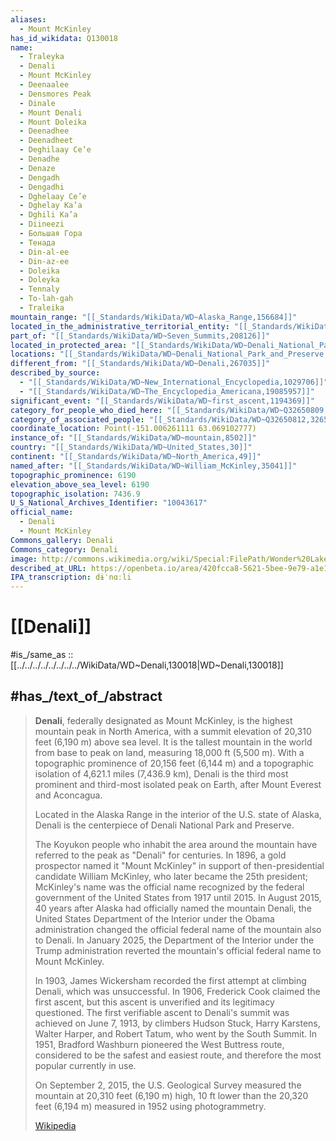 ```yaml
---
aliases:
  - Mount McKinley
has_id_wikidata: Q130018
name:
  - Traleyka
  - Denali
  - Mount McKinley
  - Deenaalee
  - Densmores Peak
  - Dinale
  - Mount Denali
  - Mount Doleika
  - Deenadhee
  - Deenadheet
  - Deghilaay Ce’e
  - Denadhe
  - Denaze
  - Dengadh
  - Dengadhi
  - Dghelaay Ce’e
  - Dghelay Ka’a
  - Dghili Ka’a
  - Diineezi
  - Большая Гора
  - Тенада
  - Din-al-ee
  - Din-az-ee
  - Doleika
  - Doleyka
  - Tennaly
  - To-lah-gah
  - Traleika
mountain_range: "[[_Standards/WikiData/WD~Alaska_Range,156684]]"
located_in_the_administrative_territorial_entity: "[[_Standards/WikiData/WD~Denali_Borough,179950]]"
part_of: "[[_Standards/WikiData/WD~Seven_Summits,208126]]"
located_in_protected_area: "[[_Standards/WikiData/WD~Denali_National_Park_and_Preserve,217136]]"
locations: "[[_Standards/WikiData/WD~Denali_National_Park_and_Preserve,217136]]"
different_from: "[[_Standards/WikiData/WD~Denali,267035]]"
described_by_source:
  - "[[_Standards/WikiData/WD~New_International_Encyclopedia,1029706]]"
  - "[[_Standards/WikiData/WD~The_Encyclopedia_Americana,19085957]]"
significant_event: "[[_Standards/WikiData/WD~first_ascent,1194369]]"
category_for_people_who_died_here: "[[_Standards/WikiData/WD~Q32650809,32650809]]"
category_of_associated_people: "[[_Standards/WikiData/WD~Q32650812,32650812]]"
coordinate_location: Point(-151.006261111 63.069102777)
instance_of: "[[_Standards/WikiData/WD~mountain,8502]]"
country: "[[_Standards/WikiData/WD~United_States,30]]"
continent: "[[_Standards/WikiData/WD~North_America,49]]"
named_after: "[[_Standards/WikiData/WD~William_McKinley,35041]]"
topographic_prominence: 6190
elevation_above_sea_level: 6190
topographic_isolation: 7436.9
U_S_National_Archives_Identifier: "10043617"
official_name:
  - Denali
  - Mount McKinley
Commons_gallery: Denali
Commons_category: Denali
image: http://commons.wikimedia.org/wiki/Special:FilePath/Wonder%20Lake%20and%20Denali.jpg
described_at_URL: https://openbeta.io/area/420fcca8-5621-5bee-9e79-a1e155da05e1/
IPA_transcription: dɨˈnɑːli
---
```


# [[Denali]] 

#is_/same_as :: [[../../../../../../../../WikiData/WD~Denali,130018|WD~Denali,130018]]

## #has_/text_of_/abstract 

> **Denali**, federally designated as Mount McKinley, is the highest mountain peak in North America, 
> with a summit elevation of 20,310 feet (6,190 m) above sea level. 
> It is the tallest mountain in the world from base to peak on land, measuring 18,000 ft (5,500 m). 
> With a topographic prominence of 20,156 feet (6,144 m) 
> and a topographic isolation of 4,621.1 miles (7,436.9 km), 
> Denali is the third most prominent and third-most isolated peak on Earth, 
> after Mount Everest and Aconcagua. 
> 
> Located in the Alaska Range in the interior of the U.S. state of Alaska, 
> Denali is the centerpiece of Denali National Park and Preserve.
>
> The Koyukon people who inhabit the area around the mountain have referred to the peak as "Denali" for centuries. In 1896, a gold prospector named it "Mount McKinley" in support of then-presidential candidate William McKinley, who later became the 25th president; McKinley's name was the official name recognized by the federal government of the United States from 1917 until 2015. In August 2015, 40 years after Alaska had officially named the mountain Denali, the United States Department of the Interior under the Obama administration changed the official federal name of the mountain also to Denali. In January 2025, the Department of the Interior under the Trump administration reverted the mountain's official federal name to Mount McKinley.
>
> In 1903, James Wickersham recorded the first attempt at climbing Denali, which was unsuccessful. In 1906, Frederick Cook claimed the first ascent, but this ascent is unverified and its legitimacy questioned. The first verifiable ascent to Denali's summit was achieved on June 7, 1913, by climbers Hudson Stuck, Harry Karstens, Walter Harper, and Robert Tatum, who went by the South Summit. In 1951, Bradford Washburn pioneered the West Buttress route, considered to be the safest and easiest route, and therefore the most popular currently in use.
>
> On September 2, 2015, the U.S. Geological Survey measured the mountain at 20,310 feet (6,190 m) high, 10 ft lower than the 20,320 feet (6,194 m) measured in 1952 using photogrammetry.
>
> [Wikipedia](https://en.wikipedia.org/wiki/Denali) 

